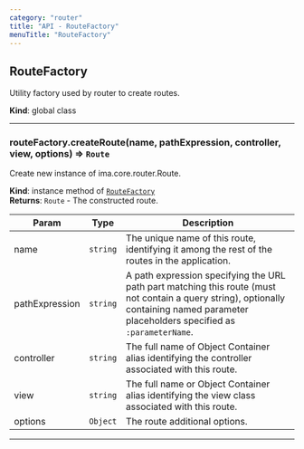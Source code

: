 ```yaml
---
category: "router"
title: "API - RouteFactory"
menuTitle: "RouteFactory"
---
```


## RouteFactory&nbsp;<a name="RouteFactory" href="https://github.com/seznam/ima/tree/17.7.3/router/RouteFactory.js#L6" target="_blank"><span class="icon"><i class="fas fa-external-link-alt fa-xs"></i></span></a>
Utility factory used by router to create routes.

**Kind**: global class  

* * *

### routeFactory.createRoute(name, pathExpression, controller, view, options) ⇒ <code>Route</code>&nbsp;<a name="RouteFactory+createRoute" href="https://github.com/seznam/ima/tree/17.7.3/router/RouteFactory.js#L42" target="_blank"><span class="icon"><i class="fas fa-external-link-alt fa-xs"></i></span></a>
Create new instance of ima.core.router.Route.

**Kind**: instance method of [<code>RouteFactory</code>](#RouteFactory)  
**Returns**: <code>Route</code> - The constructed route.  

| Param | Type | Description |
| --- | --- | --- |
| name | <code>string</code> | The unique name of this route, identifying it among        the rest of the routes in the application. |
| pathExpression | <code>string</code> | A path expression specifying the URL path        part matching this route (must not contain a query string),        optionally containing named parameter placeholders specified as        <code>:parameterName</code>. |
| controller | <code>string</code> | The full name of Object Container alias        identifying the controller associated with this route. |
| view | <code>string</code> | The full name or Object Container alias identifying        the view class associated with this route. |
| options | <code>Object</code> | The route additional options. |


* * *

